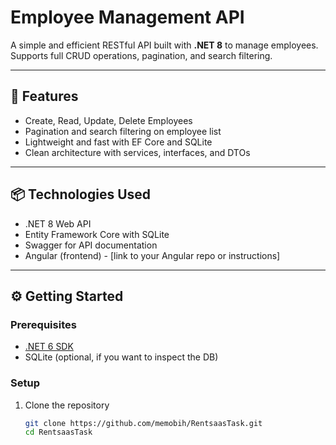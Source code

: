 # Employee Management API

A simple and efficient RESTful API built with **.NET 8** to manage employees.  
Supports full CRUD operations, pagination, and search filtering.

---

## 🚀 Features

- Create, Read, Update, Delete Employees  
- Pagination and search filtering on employee list  
- Lightweight and fast with EF Core and SQLite  
- Clean architecture with services, interfaces, and DTOs  

---

## 📦 Technologies Used

- .NET 8 Web API  
- Entity Framework Core with SQLite  
- Swagger for API documentation  
- Angular (frontend) - [link to your Angular repo or instructions]  

---

## ⚙️ Getting Started

### Prerequisites

- [.NET 6 SDK](https://dotnet.microsoft.com/download/dotnet/6.0)  
- SQLite (optional, if you want to inspect the DB)  

### Setup

1. Clone the repository  
   ```bash
   git clone https://github.com/memobih/RentsaasTask.git
   cd RentsaasTask
